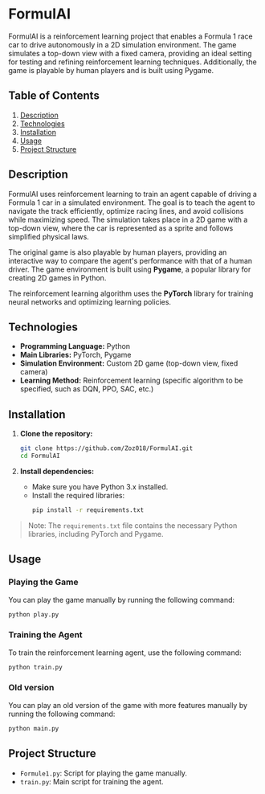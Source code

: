 # FormulAI

FormulAI is a reinforcement learning project that enables a Formula 1 race car to drive autonomously in a 2D simulation environment. The game simulates a top-down view with a fixed camera, providing an ideal setting for testing and refining reinforcement learning techniques. Additionally, the game is playable by human players and is built using Pygame.

## Table of Contents
1. [Description](#description)
2. [Technologies](#technologies)
3. [Installation](#installation)
4. [Usage](#usage)
5. [Project Structure](#project-structure)

## Description

FormulAI uses reinforcement learning to train an agent capable of driving a Formula 1 car in a simulated environment. The goal is to teach the agent to navigate the track efficiently, optimize racing lines, and avoid collisions while maximizing speed. The simulation takes place in a 2D game with a top-down view, where the car is represented as a sprite and follows simplified physical laws.

The original game is also playable by human players, providing an interactive way to compare the agent's performance with that of a human driver. The game environment is built using **Pygame**, a popular library for creating 2D games in Python.

The reinforcement learning algorithm uses the **PyTorch** library for training neural networks and optimizing learning policies.

## Technologies

- **Programming Language:** Python
- **Main Libraries:** PyTorch, Pygame
- **Simulation Environment:** Custom 2D game (top-down view, fixed camera)
- **Learning Method:** Reinforcement learning (specific algorithm to be specified, such as DQN, PPO, SAC, etc.)

## Installation

1. **Clone the repository:**
   ```bash
   git clone https://github.com/Zoz018/FormulAI.git
   cd FormulAI
   ```

2. **Install dependencies:**
   - Make sure you have Python 3.x installed.
   - Install the required libraries:
     ```bash
     pip install -r requirements.txt
     ```

> Note: The `requirements.txt` file contains the necessary Python libraries, including PyTorch and Pygame.

## Usage

### Playing the Game
You can play the game manually by running the following command:
```bash
python play.py
```

### Training the Agent
To train the reinforcement learning agent, use the following command:
```bash
python train.py
```

### Old version
You can play an old version of the game with more features manually by running the following command:
```bash
python main.py
```

## Project Structure

- `Formule1.py`: Script for playing the game manually.
- `train.py`: Main script for training the agent.

